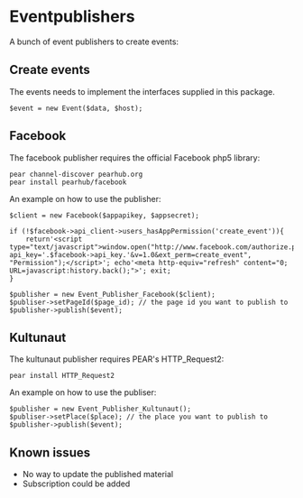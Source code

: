 Eventpublishers
==

A bunch of event publishers to create events:

Create events
--

The events needs to implement the interfaces supplied in this package.

    $event = new Event($data, $host);   

Facebook
--

The facebook publisher requires the official Facebook php5 library:

    pear channel-discover pearhub.org
    pear install pearhub/facebook
    
An example on how to use the publisher:

    $client = new Facebook($appapikey, $appsecret);

    if (!$facebook->api_client->users_hasAppPermission('create_event')){
        return'<script type="text/javascript">window.open("http://www.facebook.com/authorize.php?api_key='.$facebook->api_key.'&v=1.0&ext_perm=create_event", "Permission");</script>'; echo'<meta http-equiv="refresh" content="0; URL=javascript:history.back();">'; exit;
    }
    
    $publisher = new Event_Publisher_Facebook($client);
    $publiser->setPageId($page_id); // the page id you want to publish to
    $publisher->publish($event);
    
Kultunaut
--

The kultunaut publisher requires PEAR's HTTP_Request2:

    pear install HTTP_Request2
    
An example on how to use the publiser:

    $publisher = new Event_Publisher_Kultunaut();
    $publiser->setPlace($place); // the place you want to publish to
    $publisher->publish($event);    
    
Known issues
--

* No way to update the published material
* Subscription could be added